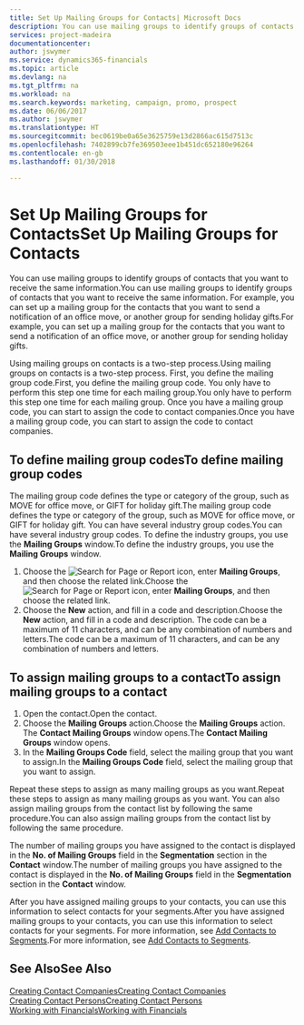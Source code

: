 ```yaml
---
title: Set Up Mailing Groups for Contacts| Microsoft Docs
description: You can use mailing groups to identify groups of contacts that you want to receive the same information, for example, for a marketing campaign or promo.
services: project-madeira
documentationcenter: 
author: jswymer
ms.service: dynamics365-financials
ms.topic: article
ms.devlang: na
ms.tgt_pltfrm: na
ms.workload: na
ms.search.keywords: marketing, campaign, promo, prospect
ms.date: 06/06/2017
ms.author: jswymer
ms.translationtype: HT
ms.sourcegitcommit: bec0619be0a65e3625759e13d2866ac615d7513c
ms.openlocfilehash: 7402899cb7fe369503eee1b451dc652180e96264
ms.contentlocale: en-gb
ms.lasthandoff: 01/30/2018

---
```

# <a name="set-up-mailing-groups-for-contacts"></a><span data-ttu-id="c35e4-103">Set Up Mailing Groups for Contacts</span><span class="sxs-lookup"><span data-stu-id="c35e4-103">Set Up Mailing Groups for Contacts</span></span>
<span data-ttu-id="c35e4-104">You can use mailing groups to identify groups of contacts that you want to receive the same information.</span><span class="sxs-lookup"><span data-stu-id="c35e4-104">You can use mailing groups to identify groups of contacts that you want to receive the same information.</span></span> <span data-ttu-id="c35e4-105">For example, you can set up a mailing group for the contacts that you want to send a notification of an office move, or another group for sending holiday gifts.</span><span class="sxs-lookup"><span data-stu-id="c35e4-105">For example, you can set up a mailing group for the contacts that you want to send a notification of an office move, or another group for sending holiday gifts.</span></span>

<span data-ttu-id="c35e4-106">Using mailing groups on contacts is a two-step process.</span><span class="sxs-lookup"><span data-stu-id="c35e4-106">Using mailing groups on contacts is a two-step process.</span></span> <span data-ttu-id="c35e4-107">First, you define the mailing group code.</span><span class="sxs-lookup"><span data-stu-id="c35e4-107">First, you define the mailing group code.</span></span> <span data-ttu-id="c35e4-108">You only have to perform this step one time for each mailing group.</span><span class="sxs-lookup"><span data-stu-id="c35e4-108">You only have to perform this step one time for each mailing group.</span></span> <span data-ttu-id="c35e4-109">Once you have a mailing group code, you can start to assign the code to contact companies.</span><span class="sxs-lookup"><span data-stu-id="c35e4-109">Once you have a mailing group code, you can start to assign the code to contact companies.</span></span>

## <a name="to-define-mailing-group-codes"></a><span data-ttu-id="c35e4-110">To define mailing group codes</span><span class="sxs-lookup"><span data-stu-id="c35e4-110">To define mailing group codes</span></span>
<span data-ttu-id="c35e4-111">The mailing group code defines the type or category of the group, such as MOVE for office move, or GIFT for holiday gift.</span><span class="sxs-lookup"><span data-stu-id="c35e4-111">The mailing group code defines the type or category of the group, such as MOVE for office move, or GIFT for holiday gift.</span></span> <span data-ttu-id="c35e4-112">You can have several industry group codes.</span><span class="sxs-lookup"><span data-stu-id="c35e4-112">You can have several industry group codes.</span></span> <span data-ttu-id="c35e4-113">To define the industry groups, you use the **Mailing Groups** window.</span><span class="sxs-lookup"><span data-stu-id="c35e4-113">To define the industry groups, you use the **Mailing Groups** window.</span></span>

1. <span data-ttu-id="c35e4-114">Choose the ![Search for Page or Report](media/ui-search/search_small.png "Search for Page or Report icon") icon, enter **Mailing Groups**, and then choose the related link.</span><span class="sxs-lookup"><span data-stu-id="c35e4-114">Choose the ![Search for Page or Report](media/ui-search/search_small.png "Search for Page or Report icon") icon, enter **Mailing Groups**, and then choose the related link.</span></span>
2. <span data-ttu-id="c35e4-115">Choose the **New** action, and fill in a code and description.</span><span class="sxs-lookup"><span data-stu-id="c35e4-115">Choose the **New** action, and fill in a code and description.</span></span> <span data-ttu-id="c35e4-116">The code can be a maximum of 11 characters, and can be any combination of numbers and letters.</span><span class="sxs-lookup"><span data-stu-id="c35e4-116">The code can be a maximum of 11 characters, and can be any combination of numbers and letters.</span></span>

## <a name="AssignMailGroupContact"></a> <span data-ttu-id="c35e4-117">To assign mailing groups to a contact</span><span class="sxs-lookup"><span data-stu-id="c35e4-117">To assign mailing groups to a contact</span></span>
1. <span data-ttu-id="c35e4-118">Open the contact.</span><span class="sxs-lookup"><span data-stu-id="c35e4-118">Open the contact.</span></span>
2. <span data-ttu-id="c35e4-119">Choose the **Mailing Groups** action.</span><span class="sxs-lookup"><span data-stu-id="c35e4-119">Choose the **Mailing Groups** action.</span></span> <span data-ttu-id="c35e4-120">The **Contact Mailing Groups** window opens.</span><span class="sxs-lookup"><span data-stu-id="c35e4-120">The **Contact Mailing Groups** window opens.</span></span>
3. <span data-ttu-id="c35e4-121">In the **Mailing Groups Code** field, select the mailing group that you want to assign.</span><span class="sxs-lookup"><span data-stu-id="c35e4-121">In the **Mailing Groups Code** field, select the mailing group that you want to assign.</span></span>

<span data-ttu-id="c35e4-122">Repeat these steps to assign as many mailing groups as you want.</span><span class="sxs-lookup"><span data-stu-id="c35e4-122">Repeat these steps to assign as many mailing groups as you want.</span></span> <span data-ttu-id="c35e4-123">You can also assign mailing groups from the contact list by following the same procedure.</span><span class="sxs-lookup"><span data-stu-id="c35e4-123">You can also assign mailing groups from the contact list by following the same procedure.</span></span>

<span data-ttu-id="c35e4-124">The number of mailing groups you have assigned to the contact is displayed in the **No. of Mailing Groups** field in the **Segmentation** section in the **Contact** window.</span><span class="sxs-lookup"><span data-stu-id="c35e4-124">The number of mailing groups you have assigned to the contact is displayed in the **No. of Mailing Groups** field in the **Segmentation** section in the **Contact** window.</span></span>

<span data-ttu-id="c35e4-125">After you have assigned mailing groups to your contacts, you can use this information to select contacts for your segments.</span><span class="sxs-lookup"><span data-stu-id="c35e4-125">After you have assigned mailing groups to your contacts, you can use this information to select contacts for your segments.</span></span> <span data-ttu-id="c35e4-126">For more information, see [Add Contacts to Segments](marketing-add-contact-segment.md).</span><span class="sxs-lookup"><span data-stu-id="c35e4-126">For more information, see [Add Contacts to Segments](marketing-add-contact-segment.md).</span></span>

## <a name="see-also"></a><span data-ttu-id="c35e4-127">See Also</span><span class="sxs-lookup"><span data-stu-id="c35e4-127">See Also</span></span>
[<span data-ttu-id="c35e4-128">Creating Contact Companies</span><span class="sxs-lookup"><span data-stu-id="c35e4-128">Creating Contact Companies</span></span>](marketing-create-contact-companies.md)  
[<span data-ttu-id="c35e4-129">Creating Contact Persons</span><span class="sxs-lookup"><span data-stu-id="c35e4-129">Creating Contact Persons</span></span>](marketing-create-contact-persons.md)  
[<span data-ttu-id="c35e4-130">Working with Financials</span><span class="sxs-lookup"><span data-stu-id="c35e4-130">Working with Financials</span></span>](ui-work-product.md)

